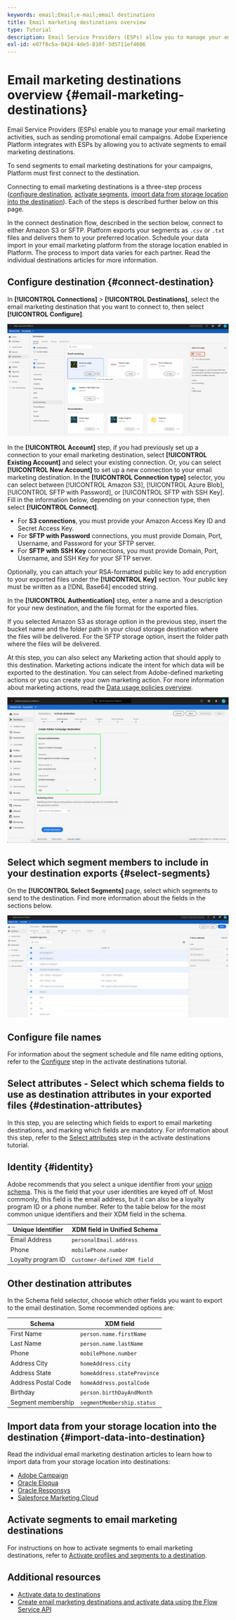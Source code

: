 ```yaml
---
keywords: email;Email;e-mail;email destinations
title: Email marketing destinations overview
type: Tutorial
description: Email Service Providers (ESPs) allow you to manage your email marketing activities, such as for sending promotional email campaigns.
exl-id: e07f8c5a-0424-4de5-810f-3d5711ef4606
---
```

# Email marketing destinations overview {#email-marketing-destinations}

Email Service Providers (ESPs) enable you to manage your email marketing activities, such as sending promotional email campaigns. Adobe Experience Platform integrates with ESPs by allowing you to activate segments to email marketing destinations.

To send segments to email marketing destinations for your campaigns, Platform must first connect to the destination.

Connecting to email marketing destinations is a three-step process ([configure destination](#connect-destination), [activate segments](#select-segments), [import data from storage location into the destination](#import-data-into-destination)). Each of the steps is described further below on this page.

In the connect destination flow, described in the section below, connect to either Amazon S3 or SFTP. Platform exports your segments as `.csv` or `.txt` files and delivers them to your preferred location. Schedule your data import in your email marketing platform from the storage location enabled in Platform. The process to import data varies for each partner. Read the individual destinations articles for more information. 

## Configure destination {#connect-destination}

In **[!UICONTROL Connections]** > **[!UICONTROL Destinations]**, select the email marketing destination that you want to connect to, then select **[!UICONTROL Configure]**.

![Connect to destination](../../assets/catalog/email-marketing/overview/connect-email-marketing.png)

In the **[!UICONTROL Account]** step, if you had previously set up a connection to your email marketing destination, select **[!UICONTROL Existing Account]** and select your existing connection. Or, you can select **[!UICONTROL New Account]** to set up a new connection to your email marketing destination. In the **[!UICONTROL Connection type]** selector, you can select between [!UICONTROL Amazon S3], [!UICONTROL Azure Blob], [!UICONTROL SFTP with Password], or [!UICONTROL SFTP with SSH Key]. Fill in the information below, depending on your connection type, then select **[!UICONTROL Connect]**.

- For **S3 connections**, you must provide your Amazon Access Key ID and Secret Access Key. 
- For **SFTP with Password** connections, you must provide Domain, Port, Username, and Password for your SFTP server.
- For **SFTP with SSH Key** connections, you must provide Domain, Port, Username, and SSH Key for your SFTP server.

Optionally, you can attach your RSA-formatted public key to add encryption to your exported files under the **[!UICONTROL Key]** section. Your public key must be written as a [!DNL Base64] encoded string.

In the **[!UICONTROL Authentication]** step, enter a name and a description for your new destination, and the file format for the exported files.

If you selected Amazon S3 as storage option in the previous step, insert the bucket name and the folder path in your cloud storage destination where the files will be delivered. For the SFTP storage option, insert the folder path where the files will be delivered. 

At this step, you can also select any Marketing action that should apply to this destination. Marketing actions indicate the intent for which data will be exported to the destination. You can select from Adobe-defined marketing actions or you can create your own marketing action. For more information about marketing actions, read the [Data usage policies overview](../../../data-governance/policies/overview.md).

![Email setup step](../../assets/catalog/email-marketing/overview/email-setup-step.png)

## Select which segment members to include in your destination exports {#select-segments}

On the **[!UICONTROL Select Segments]** page, select which segments to send to the destination. Find more information about the fields in the sections below.

![Select segments](../../assets/common/email-select-segments.png)

## Configure file names

For information about the segment schedule and file name editing options, refer to the [Configure](../../ui/activate-destinations.md#configure) step in the activate destinations tutorial.

## Select attributes - Select which schema fields to use as destination attributes in your exported files {#destination-attributes}

In this step, you are selecting which fields to export to email marketing destinations, and marking which fields are mandatory.
For information about this step, refer to the [Select attributes](../../ui/activate-destinations.md#select-attributes) step in the activate destinations tutorial.

## Identity {#identity}

Adobe recommends that you select a unique identifier from your [union schema](../../../profile/home.md#profile-fragments-and-union-schemas). This is the field that your user identities are keyed off of. Most commonly, this field is the email address, but it can also be a loyalty program ID or a phone number. Refer to the table below for the most common unique identifiers and their XDM field in the schema.

Unique Identifier | XDM field in Unified Schema
----------------- | ---------------------------
 Email Address | `personalEmail.address` 
 Phone | `mobilePhone.number` 
 Loyalty program ID | `Customer-defined XDM field` 

## Other destination attributes

In the Schema field selector, choose which other fields you want to export to the email destination. Some recommended options are:

Schema | XDM field 
------ | ---------
 First Name | `person.name.firstName`
 Last Name | `person.name.lastName`
 Phone | `mobilePhone.number` 
 Address City| `homeAddress.city` 
 Address State | `homeAddress.stateProvince` 
 Address Postal Code | `homeAddress.postalCode` 
 Birthday | `person.birthDayAndMonth`
 Segment membership | `segmentMembership.status`

## Import data from your storage location into the destination {#import-data-into-destination}

Read the individual email marketing destination articles to learn how to import data from your storage location into destinations: 

- [Adobe Campaign](./adobe-campaign.md#import-data-into-campaign)
- [Oracle Eloqua](./oracle-eloqua.md#import-data-into-eloqua)
- [Oracle Responsys](./oracle-responsys.md#import-data-into-responsys)
- [Salesforce Marketing Cloud](./salesforce-marketing-cloud.md#import-data-into-salesforce)

## Activate segments to email marketing destinations

For instructions on how to activate segments to email marketing destinations, refer to [Activate profiles and segments to a destination](../../ui/activate-destinations.md).

## Additional resources

- [Activate data to destinations](../../ui/activate-destinations.md)
- [Create email marketing destinations and activate data using the Flow Service API](../../api/email-marketing.md)

